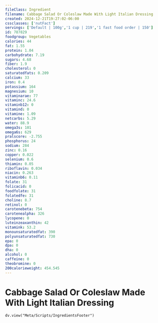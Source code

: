 ```yaml
---
fileClass: Ingredient
filename: Cabbage Salad Or Coleslaw Made With Light Italian Dressing
created: 2024-12-21T19:27:02-06:00
cssclasses: ['nutFact']
servings: ['Default | 100g','1 cup | 219','1 fast food order | 150']
id: 787829
foodgroup: Vegetables
calories: 44
fat: 1.55
protein: 1.04
carbohydrate: 7.19
sugars: 4.68
fiber: 1.9
cholesterol: 0
saturatedfats: 0.209
calcium: 33
iron: 0.4
potassium: 164
magnesium: 10
vitaminarae: 77
vitaminc: 24.6
vitaminb12: 0
vitamind: 0
vitamine: 1.09
netcarbs: 5.29
water: 88.9
omega3s: 101
omega6s: 629
pralscore: -2.755
phosphorus: 24
sodium: 284
zinc: 0.16
copper: 0.022
selenium: 0.6
thiamin: 0.05
riboflavin: 0.034
niacin: 0.263
vitaminb6: 0.11
folate: 31
folicacid: 0
foodfolate: 31
folatedfe: 31
choline: 8.7
retinol: 0
carotenebeta: 754
carotenealpha: 326
lycopene: 0
luteinzeaxanthin: 42
vitamink: 53.2
monounsaturatedfat: 390
polyunsaturatedfat: 730
epa: 0
dpa: 0
dha: 0
alcohol: 0
caffeine: 0
theobromine: 0
200calorieweight: 454.545
---
```


# Cabbage Salad Or Coleslaw Made With Light Italian Dressing

```dataviewjs
dv.view("Meta/Scripts/IngredientsFooter")
```
